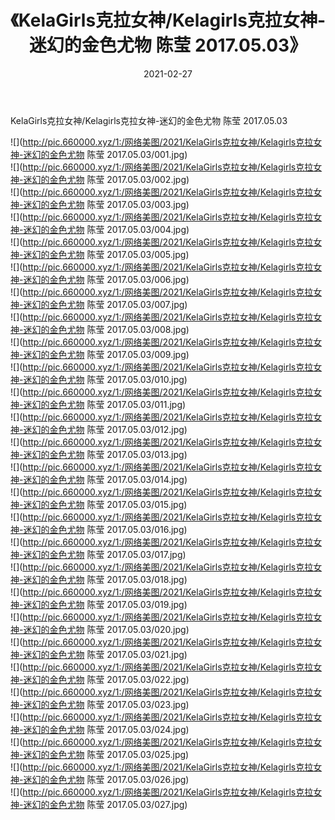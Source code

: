 ﻿---
layout: post
title:  《KelaGirls克拉女神/Kelagirls克拉女神-迷幻的金色尤物 陈莹 2017.05.03》
date:   2021-02-27
img: http://pic.660000.xyz/1:/网络美图/2021/KelaGirls克拉女神/Kelagirls克拉女神-迷幻的金色尤物 陈莹 2017.05.03/000.jpg
categories: [美女, 清纯, 唯美]
---

KelaGirls克拉女神/Kelagirls克拉女神-迷幻的金色尤物 陈莹 2017.05.03

 ![](http://pic.660000.xyz/1:/网络美图/2021/KelaGirls克拉女神/Kelagirls克拉女神-迷幻的金色尤物 陈莹 2017.05.03/001.jpg) <br>![](http://pic.660000.xyz/1:/网络美图/2021/KelaGirls克拉女神/Kelagirls克拉女神-迷幻的金色尤物 陈莹 2017.05.03/002.jpg) <br>![](http://pic.660000.xyz/1:/网络美图/2021/KelaGirls克拉女神/Kelagirls克拉女神-迷幻的金色尤物 陈莹 2017.05.03/003.jpg) <br>![](http://pic.660000.xyz/1:/网络美图/2021/KelaGirls克拉女神/Kelagirls克拉女神-迷幻的金色尤物 陈莹 2017.05.03/004.jpg) <br>![](http://pic.660000.xyz/1:/网络美图/2021/KelaGirls克拉女神/Kelagirls克拉女神-迷幻的金色尤物 陈莹 2017.05.03/005.jpg) <br>![](http://pic.660000.xyz/1:/网络美图/2021/KelaGirls克拉女神/Kelagirls克拉女神-迷幻的金色尤物 陈莹 2017.05.03/006.jpg) <br>![](http://pic.660000.xyz/1:/网络美图/2021/KelaGirls克拉女神/Kelagirls克拉女神-迷幻的金色尤物 陈莹 2017.05.03/007.jpg) <br>![](http://pic.660000.xyz/1:/网络美图/2021/KelaGirls克拉女神/Kelagirls克拉女神-迷幻的金色尤物 陈莹 2017.05.03/008.jpg) <br>![](http://pic.660000.xyz/1:/网络美图/2021/KelaGirls克拉女神/Kelagirls克拉女神-迷幻的金色尤物 陈莹 2017.05.03/009.jpg) <br>![](http://pic.660000.xyz/1:/网络美图/2021/KelaGirls克拉女神/Kelagirls克拉女神-迷幻的金色尤物 陈莹 2017.05.03/010.jpg) <br>![](http://pic.660000.xyz/1:/网络美图/2021/KelaGirls克拉女神/Kelagirls克拉女神-迷幻的金色尤物 陈莹 2017.05.03/011.jpg) <br>![](http://pic.660000.xyz/1:/网络美图/2021/KelaGirls克拉女神/Kelagirls克拉女神-迷幻的金色尤物 陈莹 2017.05.03/012.jpg) <br>![](http://pic.660000.xyz/1:/网络美图/2021/KelaGirls克拉女神/Kelagirls克拉女神-迷幻的金色尤物 陈莹 2017.05.03/013.jpg) <br>![](http://pic.660000.xyz/1:/网络美图/2021/KelaGirls克拉女神/Kelagirls克拉女神-迷幻的金色尤物 陈莹 2017.05.03/014.jpg) <br>![](http://pic.660000.xyz/1:/网络美图/2021/KelaGirls克拉女神/Kelagirls克拉女神-迷幻的金色尤物 陈莹 2017.05.03/015.jpg) <br>![](http://pic.660000.xyz/1:/网络美图/2021/KelaGirls克拉女神/Kelagirls克拉女神-迷幻的金色尤物 陈莹 2017.05.03/016.jpg) <br>![](http://pic.660000.xyz/1:/网络美图/2021/KelaGirls克拉女神/Kelagirls克拉女神-迷幻的金色尤物 陈莹 2017.05.03/017.jpg) <br>![](http://pic.660000.xyz/1:/网络美图/2021/KelaGirls克拉女神/Kelagirls克拉女神-迷幻的金色尤物 陈莹 2017.05.03/018.jpg) <br>![](http://pic.660000.xyz/1:/网络美图/2021/KelaGirls克拉女神/Kelagirls克拉女神-迷幻的金色尤物 陈莹 2017.05.03/019.jpg) <br>![](http://pic.660000.xyz/1:/网络美图/2021/KelaGirls克拉女神/Kelagirls克拉女神-迷幻的金色尤物 陈莹 2017.05.03/020.jpg) <br>![](http://pic.660000.xyz/1:/网络美图/2021/KelaGirls克拉女神/Kelagirls克拉女神-迷幻的金色尤物 陈莹 2017.05.03/021.jpg) <br>![](http://pic.660000.xyz/1:/网络美图/2021/KelaGirls克拉女神/Kelagirls克拉女神-迷幻的金色尤物 陈莹 2017.05.03/022.jpg) <br>![](http://pic.660000.xyz/1:/网络美图/2021/KelaGirls克拉女神/Kelagirls克拉女神-迷幻的金色尤物 陈莹 2017.05.03/023.jpg) <br>![](http://pic.660000.xyz/1:/网络美图/2021/KelaGirls克拉女神/Kelagirls克拉女神-迷幻的金色尤物 陈莹 2017.05.03/024.jpg) <br>![](http://pic.660000.xyz/1:/网络美图/2021/KelaGirls克拉女神/Kelagirls克拉女神-迷幻的金色尤物 陈莹 2017.05.03/025.jpg) <br>![](http://pic.660000.xyz/1:/网络美图/2021/KelaGirls克拉女神/Kelagirls克拉女神-迷幻的金色尤物 陈莹 2017.05.03/026.jpg) <br>![](http://pic.660000.xyz/1:/网络美图/2021/KelaGirls克拉女神/Kelagirls克拉女神-迷幻的金色尤物 陈莹 2017.05.03/027.jpg) <br>